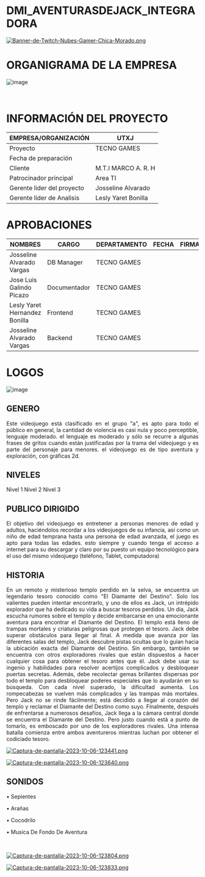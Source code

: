 # DMI_AVENTURASDEJACK_INTEGRADORA
[![Banner-de-Twitch-Nubes-Gamer-Chica-Morado.png](https://i.postimg.cc/15q3LFXF/Banner-de-Twitch-Nubes-Gamer-Chica-Morado.png)](https://postimg.cc/MvzwBvyZ)


<div align="Justify">

# ORGANIGRAMA DE LA EMPRESA

![image](https://github.com/JossAlvarado/DMI_INTEGRADORA_AVENTURASDEJACK/assets/84793967/353f5744-b47e-4196-84f6-e2e8421e969f)

&nbsp;
&nbsp;

# INFORMACIÓN DEL PROYECTO

| EMPRESA/ORGANIZACIÓN | UTXJ |
|----------------------|------|
|Proyecto           |TECNO GAMES|
|Fecha de preparación  ||
|Cliente               |M.T.I MARCO A. R. H|
|Patrocinador principal | Area TI |
|Gerente lider del proyecto | Josseline Alvarado |
|Gerente lider de Analisis | Lesly Yaret Bonilla |

# APROBACIONES

| NOMBRES | CARGO | DEPARTAMENTO | FECHA | FIRMA |
|--------|-------|-----------------------------|---------------|------------|
|Josseline Alvarado Vargas| DB Manager | TECNO GAMES |  |             |
|Jose Luis Galindo Picazo| Documentador | TECNO GAMES |  |             |
|Lesly Yaret Hernandez Bonilla| Frontend | TECNO GAMES |  |             |
|Josseline Alvarado Vargas| Backend | TECNO GAMES |  |             |

# LOGOS

![image](https://github.com/JossAlvarado/DMI_INTEGRADORA_AVENTURASDEJACK/assets/84793967/66f51ec8-91f6-4c4d-98e4-14f53b710ca9)


## GENERO
Este videojuego está clasificado en el grupo "a", es apto para todo el público en general, la cantidad de violencia es casi nula y poco perceptible, lenguaje moderado. el lenguaje es moderado y sólo se recurre a algunas frases de gritos cuando están justificadas por la trama del videojuego y es parte del personaje para menores. el videojuego es de tipo aventura y exploración, con gráficas 2d. 

## NIVELES
Nivel 1
Nivel 2
Nivel 3

## PUBLICO DIRIGIDO 
El objetivo del videojuego es entretener a personas menores de edad y adultos, haciéndolos recordar a los videojuegos de su infancia, así como un niño de edad temprana hasta una persona de edad avanzada, el juego es apto para todas las edades. esto siempre y cuando tenga el acceso a internet para su descargar y claro por su puesto un equipo tecnológico para el uso del mismo videojuego (teléfono, Tablet, computadora)

## HISTORIA
En un remoto y misterioso templo perdido en la selva, se encuentra un legendario tesoro conocido como "El Diamante del Destino". Solo los valientes pueden intentar encontrarlo, y uno de ellos es Jack, un intrépido explorador que ha dedicado su vida a buscar tesoros perdidos.
Un día, Jack escucha rumores sobre el templo y decide embarcarse en una emocionante aventura para encontrar el Diamante del Destino.
El templo está lleno de trampas mortales y criaturas peligrosas que protegen el tesoro. Jack debe superar obstáculos para llegar al final. 
A medida que avanza por las diferentes salas del templo, Jack descubre pistas ocultas que lo guían hacia la ubicación exacta del Diamante del Destino. Sin embargo, también se encuentra con otros exploradores rivales que están dispuestos a hacer cualquier cosa para obtener el tesoro antes que él.
Jack debe usar su ingenio y habilidades para resolver acertijos complicados y desbloquear puertas secretas. Además, debe recolectar gemas brillantes dispersas por todo el templo para desbloquear poderes especiales que lo ayudarán en su búsqueda.
Con cada nivel superado, la dificultad aumenta. Los rompecabezas se vuelven más complicados y las trampas más mortales. Pero Jack no se rinde fácilmente; está decidido a llegar al corazón del templo y reclamar el Diamante del Destino como suyo.
Finalmente, después de enfrentarse a numerosos desafíos, Jack llega a la cámara central donde se encuentra el Diamante del Destino. Pero justo cuando está a punto de tomarlo, es emboscado por uno de los exploradores rivales.
Una intensa batalla comienza entre ambos aventureros mientras luchan por obtener el codiciado tesoro.


[![Captura-de-pantalla-2023-10-06-123441.png](https://i.postimg.cc/gcQP6FBs/Captura-de-pantalla-2023-10-06-123441.png)](https://postimg.cc/5jBrZGJQ)

[![Captura-de-pantalla-2023-10-06-123640.png](https://i.postimg.cc/CxFYwC2p/Captura-de-pantalla-2023-10-06-123640.png)](https://postimg.cc/jLkBXfKM)

## SONIDOS 

•	Sepientes 

•	Arañas 

•	Cocodrilo 

•	Musica De Fondo De Aventura

&nbsp;

[![Captura-de-pantalla-2023-10-06-123804.png](https://i.postimg.cc/zGfMdxMv/Captura-de-pantalla-2023-10-06-123804.png)](https://postimg.cc/svtwx43C)

[![Captura-de-pantalla-2023-10-06-123833.png](https://i.postimg.cc/Y2fstcBj/Captura-de-pantalla-2023-10-06-123833.png)](https://postimg.cc/Wtzn7H3P)


